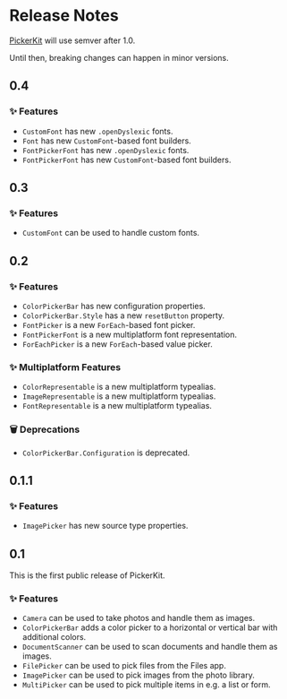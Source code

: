 # Release Notes

[PickerKit](https://github.com/danielsaidi/PickerKit) will use semver after 1.0.

Until then, breaking changes can happen in minor versions.



## 0.4

### ✨ Features

* ``CustomFont`` has new `.openDyslexic` fonts.
* ``Font`` has new `CustomFont`-based font builders.
* ``FontPickerFont`` has new `.openDyslexic` fonts.
* ``FontPickerFont`` has new `CustomFont`-based font builders.



## 0.3

### ✨ Features

* ``CustomFont`` can be used to handle custom fonts.



## 0.2

### ✨ Features

* ``ColorPickerBar`` has new configuration properties.
* ``ColorPickerBar.Style`` has a new `resetButton` property.
* ``FontPicker`` is a new `ForEach`-based font picker.
* ``FontPickerFont`` is a new multiplatform font representation.
* ``ForEachPicker`` is a new `ForEach`-based value picker.

### ✨ Multiplatform Features

* ``ColorRepresentable`` is a new multiplatform typealias.
* ``ImageRepresentable`` is a new multiplatform typealias.
* ``FontRepresentable`` is a new multiplatform typealias.

### 🗑️ Deprecations

* ``ColorPickerBar.Configuration`` is deprecated.



## 0.1.1

### ✨ Features

* ``ImagePicker`` has new source type properties.



## 0.1

This is the first public release of PickerKit.

### ✨ Features

* ``Camera`` can be used to take photos and handle them as images.
* ``ColorPickerBar`` adds a color picker to a horizontal or vertical bar with additional colors.
* ``DocumentScanner`` can be used to scan documents and handle them as images.
* ``FilePicker`` can be used to pick files from the Files app.
* ``ImagePicker`` can be used to pick images from the  photo library.
* ``MultiPicker`` can be used to pick multiple items in e.g. a list or form.

